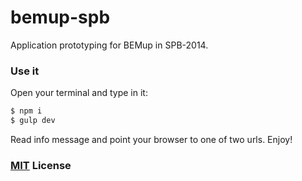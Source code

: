 # bemup-spb

Application prototyping for BEMup in SPB-2014.

### Use it

Open your terminal and type in it:

```bash
$ npm i
$ gulp dev
```
Read info message and point your browser to one of two urls. Enjoy!


### [MIT](http://en.wikipedia.org/wiki/MIT_License) License
